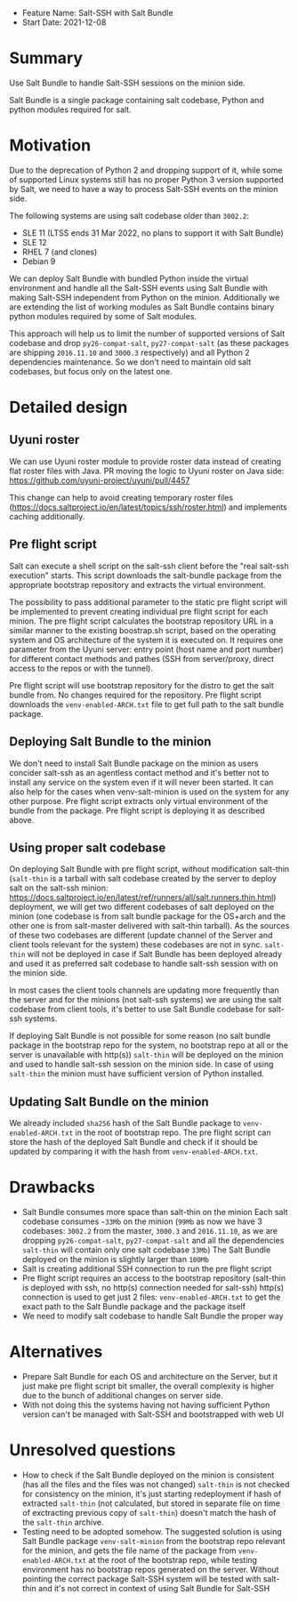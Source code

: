 - Feature Name: Salt-SSH with Salt Bundle
- Start Date: 2021-12-08

# Summary
[summary]: #summary

Use Salt Bundle to handle Salt-SSH sessions on the minion side.

Salt Bundle is a single package containing salt codebase, Python and python modules required for salt.

# Motivation
[motivation]: #motivation

Due to the deprecation of Python 2 and dropping support of it, while some of supported Linux systems still has no proper Python 3 version supported by Salt, we need to have a way to process Salt-SSH events on the minion side.

The following systems are using salt codebase older than `3002.2`:
- SLE 11 (LTSS ends 31 Mar 2022, no plans to support it with Salt Bundle)
- SLE 12
- RHEL 7 (and clones)
- Debian 9

We can deploy Salt Bundle with bundled Python inside the virtual environment and handle all the Salt-SSH events using Salt Bundle with making Salt-SSH independent from Python on the minion.
Additionally we are extending the list of working modules as Salt Bundle contains binary python modules required by some of Salt modules.

This approach will help us to limit the number of supported versions of Salt codebase and drop `py26-compat-salt`, `py27-compat-salt` (as these packages are shipping `2016.11.10` and `3000.3` respectively) and all Python 2 dependencies maintenance.
So we don't need to maintain old salt codebases, but focus only on the latest one.

# Detailed design
[design]: #detailed-design

## Uyuni roster

We can use Uyuni roster module to provide roster data instead of creating flat roster files with Java. PR moving the logic to Uyuni roster on Java side: https://github.com/uyuni-project/uyuni/pull/4457

This change can help to avoid creating temporary roster files (https://docs.saltproject.io/en/latest/topics/ssh/roster.html) and implements caching additionally.

## Pre flight script

Salt can execute a shell script on the salt-ssh client before the "real salt-ssh execution" starts.
This script downloads the salt-bundle package from the appropriate bootstrap repository and extracts the virtual environment.

The possibility to pass additional parameter to the static pre flight script will be implemented to prevent creating individual pre flight script for each minion.
The pre flight script calculates the bootstrap repository URL in a similar manner to the existing boostrap.sh script, based on the operating system and OS architecture of the system it is executed on.
It requires one parameter from the Uyuni server: entry point (host name and port number) for different contact methods and pathes (SSH from server/proxy, direct access to the repos or with the tunnel).

Pre flight script will use bootstrap repository for the distro to get the salt bundle from. No changes required for the repository.
Pre flight script downloads the `venv-enabled-ARCH.txt` file to get full path to the salt bundle package.

## Deploying Salt Bundle to the minion

We don't need to install Salt Bundle package on the minion as users concider salt-ssh as an agentless contact method and it's better not to install any service on the system even if it will never been started.
It can also help for the cases when venv-salt-minion is used on the system for any other purpose.
Pre flight script extracts only virtual environment of the bundle from the package.
Pre flight script is deploying it as described above.

## Using proper salt codebase

On deploying Salt Bundle with pre flight script, without modification salt-thin (`salt-thin` is a tarball with salt codebase created by the server to deploy salt on the salt-ssh minion: https://docs.saltproject.io/en/latest/ref/runners/all/salt.runners.thin.html) deployment, we will get two different codebases of salt deployed on the minion (one codebase is from salt bundle package for the OS+arch and the other one is from salt-master delivered with salt-thin tarball).
As the sources of these two codebases are different (update channel of the Server and client tools relevant for the system) these codebases are not in sync.
`salt-thin` will not be deployed in case if Salt Bundle has been deployed already and used it as preferred salt codebase to handle salt-ssh session with on the minion side.

In most cases the client tools channels are updating more frequently than the server and for the minions (not salt-ssh systems) we are using the salt codebase from client tools, it's better to use Salt Bundle codebase for salt-ssh systems.

If deploying Salt Bundle is not possible for some reason (no salt bundle package in the bootstrap repo for the system, no bootstrap repo at all or the server is unavailable with http(s)) `salt-thin` will be deployed on the minion and used to handle salt-ssh session on the minion side.
In case of using `salt-thin` the minion must have sufficient version of Python installed.

## Updating Salt Bundle on the minion

We already included `sha256` hash of the Salt Bundle package to `venv-enabled-ARCH.txt` in the root of bootstrap repo.
The pre flight script can store the hash of the deployed Salt Bundle and check if it should be updated by comparing it with the hash from `venv-enabled-ARCH.txt`.

# Drawbacks
[drawbacks]: #drawbacks

  * Salt Bundle consumes more space than salt-thin on the minion
    Each salt codebase consumes `~33Mb` on the minion (`99Mb` as now we have 3 codebases: `3002.2` from the master, `3000.3` and `2016.11.10`, as we are dropping `py26-compat-salt`, `py27-compat-salt` and all the dependencies `salt-thin` will contain only one salt codebase `33Mb`)
    The Salt Bundle deployed on the minion is slightly larger than `100Mb`
  * Salt is creating additional SSH connection to run the pre flight script 
  * Pre flight script requires an access to the bootstrap repository (salt-thin is deployed with ssh, no http(s) connection needed for salt-ssh)
    http(s) connection is used to get just 2 files: `venv-enabled-ARCH.txt` to get the exact path to the Salt Bundle package and the package itself
  * We need to modify salt codebase to handle Salt Bundle the proper way

# Alternatives
[alternatives]: #alternatives

- Prepare Salt Bundle for each OS and architecture on the Server, but it just make pre flight script bit smaller, the overall complexity is higher due to the bunch of additional changes on server side.
- With not doing this the systems having not having sufficient Python version can't be managed with Salt-SSH and bootstrapped with web UI

# Unresolved questions
[unresolved]: #unresolved-questions

- How to check if the Salt Bundle deployed on the minion is consistent (has all the files and the files was not changed)
  `salt-thin` is not checked for consistency on the minion, it's just starting redeployment if hash of extracted `salt-thin` (not calculated, but stored in separate file on time of exctracting previous copy of `salt-thin`) doesn't match the hash of the `salt-thin` archive.
- Testing need to be adopted somehow. The suggested solution is using Salt Bundle package `venv-salt-minion` from the bootstrap repo relevant for the minion, and gets the file name of the package from `venv-enabled-ARCH.txt` at the root of the bootstrap repo, while testing environment has no bootstrap repos generated on the server.
  Without pointing the correct package Salt-SSH system will be tested with salt-thin and it's not correct in context of using Salt Bundle for Salt-SSH

